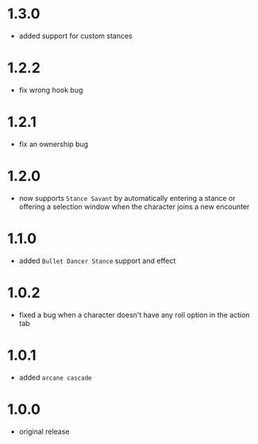 # 1.3.0

-   added support for custom stances

# 1.2.2

-   fix wrong hook bug

# 1.2.1

-   fix an ownership bug

# 1.2.0

-   now supports `Stance Savant` by automatically entering a stance or offering a selection window when the character joins a new encounter

# 1.1.0

-   added `Bullet Dancer Stance` support and effect

# 1.0.2

-   fixed a bug when a character doesn't have any roll option in the action tab

# 1.0.1

-   added `arcane cascade`

# 1.0.0

-   original release
